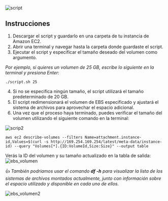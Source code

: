 ![script](https://user-images.githubusercontent.com/126183973/225883982-18978cde-07ae-4c8f-b980-fe1e08cc1256.png)

## **Instrucciones**
1. Descargar el script y guardarlo en una carpeta de tu instancia de Amazon EC2.
2. Abrir una terminal y navegar hasta la carpeta donde guardaste el script.
3. Ejecutar el script y especificar el tamaño deseado del volumen como argumento. 

_Por ejemplo, si quieres un volumen de 25 GB, escribe lo siguiente en la terminal y presiona Enter:_
```
./script.sh 25
```
4. Si no se especifica ningún tamaño, el script utilizará el tamaño predeterminado de 20 GB.
5. El script redimensionará el volumen de EBS especificado y ajustará el sistema de archivos para aprovechar el espacio adicional.
6. Una vez que el proceso haya terminado, puedes verificar el tamaño del volumen utilizando el siguiente comando en la terminal:

![scrip2](https://user-images.githubusercontent.com/126183973/225884204-5dff6288-f5c8-4fe4-9627-516f94cd7fd7.png)

```
aws ec2 describe-volumes --filters Name=attachment.instance-id,Values=$(curl -s http://169.254.169.254/latest/meta-data/instance-id) --query "Volumes[*].{ID:VolumeId,Size:Size}" --output table
```

Verás la ID del volumen y su tamaño actualizado en la tabla de salida:
![ebs_volumen](https://user-images.githubusercontent.com/126183973/225895372-f357bd34-a385-4440-a8b3-15c08572c555.JPG)

👍 _También podriamos usar el comando **df -h** para visualizar la lista de los sistemas de archivos montados actualmente, junto con información sobre el espacio utilizado y disponible en cada uno de ellos._

![ebs_volumen2](https://user-images.githubusercontent.com/126183973/225895385-d179cb60-329d-4d4f-b2b1-a08b69eb849f.JPG)
